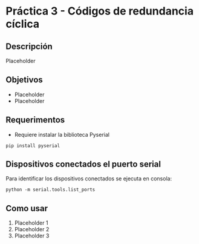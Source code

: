 <!-- Documentación del proyecto -->
# Práctica 3 - Códigos de redundancia cíclica

## Descripción
Placeholder

## Objetivos

* Placeholder
* Placeholder

## Requerimentos

* Requiere instalar la biblioteca Pyserial
```console
pip install pyserial
```

## Dispositivos conectados el puerto serial

Para identificar los dispositivos conectados se ejecuta en consola:
```console
python -m serial.tools.list_ports
```

## Como usar
1. Placeholder 1
2. Placeholder 2
3. Placeholder 3
